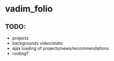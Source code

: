 # vadim_folio

## TODO:
- projects
- backgrounds video/static
- ajax loading of projects/news/recommendations
- routing?